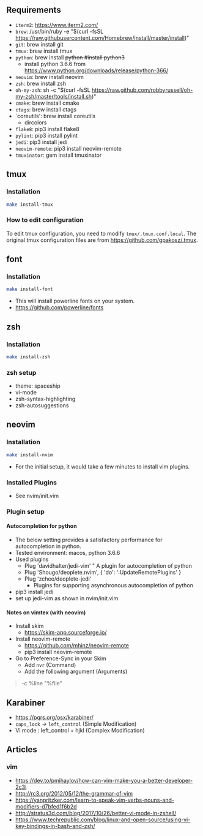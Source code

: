 
## Requirements
* `iterm2`: https://www.iterm2.com/
* `brew`: /usr/bin/ruby -e "$(curl -fsSL https://raw.githubusercontent.com/Homebrew/install/master/install)"
* `git`: brew install git
* `tmux`: brew install tmux
* `python`: brew install ~~python #install python3~~
    - install python 3.6.6 from https://www.python.org/downloads/release/python-366/
* `neovim`: brew install neovim
* `zsh`: brew install zsh
* `oh-my-zsh`: sh -c "$(curl -fsSL https://raw.github.com/robbyrussell/oh-my-zsh/master/tools/install.sh)"
* `cmake`: brew install cmake
* `ctags`: brew install ctags
* `coreutils': brew install coreutils
    - dircolors
* `flake8`: pip3 install flake8
* `pylint`: pip3 install pylint
* `jedi`: pip3 install jedi
* `neovim-remote`: pip3 install neovim-remote
* `tmuxinator`: gem install tmuxinator

## tmux
### Installation
```bash
make install-tmux
```

### How to edit configuration
To edit tmux configuration, you need to modify `tmux/.tmux.conf.local`.
The original tmux configuration files are from https://github.com/gpakosz/.tmux.

## font
### Installation
```bash
make install-font
```
* This will install powerline fonts on your system.
* https://github.com/powerline/fonts

## zsh
### Installation
```bash
make install-zsh
```

### zsh setup
* theme: spaceship
* vi-mode
* zsh-syntax-highlighting
* zsh-autosuggestions


## neovim
### Installation
```bash
make install-nvim
```
* For the initial setup, it would take a few minutes to install vim plugins.

### Installed Plugins
* See nvim/init.vim

### Plugin setup
#### Autocompletion for python
* The below setting provides a satisfactory performance for autocompletion in python.
* Tested environment: macos, python 3.6.6
* Used plugins
    - Plug 'davidhalter/jedi-vim' " A plugin for autocompletion of python
    - Plug 'Shougo/deoplete.nvim', { 'do': ':UpdateRemotePlugins' }
    - Plug 'zchee/deoplete-jedi'
        - Plugins for supporting asynchronous autocompletion of python
* pip3 install jedi
* set up jedi-vim as shown in nvim/init.vim

#### Notes on vimtex (with neovim)
* Install skim
    - https://skim-app.sourceforge.io/
* Install neovim-remote
    - https://github.com/mhinz/neovim-remote
    - pip3 install neovim-remote
* Go to Preference-Sync in your Skim
    - Add `nvr` (Command)
    - Add the following argument (Arguments)
> -c %line "%file"


## Karabiner
* https://pqrs.org/osx/karabiner/
* `caps_lock` -> `left_control` (Simple Modification)
* Vi mode : left_control + hjkl (Complex Modification)

## Articles
### vim
* https://dev.to/pmihaylov/how-can-vim-make-you-a-better-developer-2c3i
* http://rc3.org/2012/05/12/the-grammar-of-vim
* https://yanpritzker.com/learn-to-speak-vim-verbs-nouns-and-modifiers-d7bfed1f6b2d
* http://stratus3d.com/blog/2017/10/26/better-vi-mode-in-zshell/
* https://www.techrepublic.com/blog/linux-and-open-source/using-vi-key-bindings-in-bash-and-zsh/
